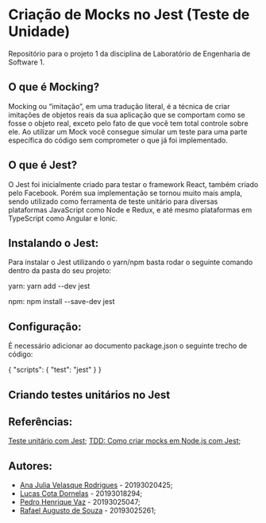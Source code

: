 # Criação de Mocks no Jest (Teste de Unidade)
Repositório para o projeto 1 da disciplina de Laboratório de Engenharia de Software 1.

## O que é Mocking?
Mocking ou “imitação”, em uma tradução literal, é a técnica de criar imitações de objetos reais da sua aplicação que se comportam como se fosse o objeto real, exceto pelo fato de que você tem total controle sobre ele. Ao utilizar um Mock você consegue simular um teste para uma parte específica do código sem comprometer o que já foi implementado. 

## O que é Jest?
O Jest foi inicialmente criado para testar o framework React, também criado pelo Facebook. Porém sua implementação se tornou muito mais ampla, sendo utilizado como ferramenta de teste unitário para diversas plataformas JavaScript como Node e Redux, e até mesmo plataformas em TypeScript como Angular e Ionic.

## Instalando o Jest:
Para instalar o Jest utilizando o yarn/npm basta rodar o seguinte comando dentro da pasta do seu projeto:

yarn: yarn add --dev jest

npm: npm install --save-dev jest

## Configuração:
É necessário adicionar ao documento package.json o seguinte trecho de código:

{
      "scripts": {
        "test": "jest"
      }
    }
    
## Criando testes unitários no Jest

## Referências:
[Teste unitário com Jest](https://www.devmedia.com.br/teste-unitario-com-jest/41234);
[TDD: Como criar mocks em Node.js com Jest](https://www.luiztools.com.br/post/tdd-como-criar-mocks-em-node-js-com-jest/);

## Autores:
- [Ana Julia Velasque Rodrigues](https://github.com/anajvelasque) - 20193020425;
- [Lucas Cota Dornelas](https://github.com/lucascdornelas) - 20193018294;
- [Pedro Henrique Vaz](https://github.com/vazConnected/) - 20193025047;
- [Rafael Augusto de Souza](https://github.com/RafaelAugustoo) - 20193025261;
